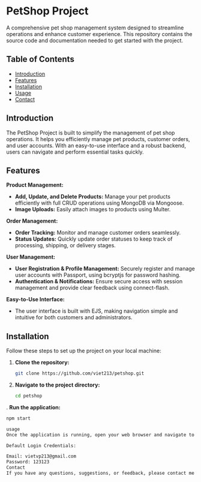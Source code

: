 # PetShop Project

A comprehensive pet shop management system designed to streamline operations and enhance customer experience. This repository contains the source code and documentation needed to get started with the project.

## Table of Contents

- [Introduction](#introduction)
- [Features](#features)
- [Installation](#installation)
- [Usage](#usage)
- [Contact](#contact)

## Introduction

The PetShop Project is built to simplify the management of pet shop operations. It helps you efficiently manage pet products, customer orders, and user accounts. With an easy-to-use interface and a robust backend, users can navigate and perform essential tasks quickly.

## Features

**Product Management:**
- **Add, Update, and Delete Products:** Manage your pet products efficiently with full CRUD operations using MongoDB via Mongoose.
- **Image Uploads:** Easily attach images to products using Multer.

**Order Management:**
- **Order Tracking:** Monitor and manage customer orders seamlessly.
- **Status Updates:** Quickly update order statuses to keep track of processing, shipping, or delivery stages.

**User Management:**
- **User Registration & Profile Management:** Securely register and manage user accounts with Passport, using bcryptjs for password hashing.
- **Authentication & Notifications:** Ensure secure access with session management and provide clear feedback using connect-flash.

**Easy-to-Use Interface:**
- The user interface is built with EJS, making navigation simple and intuitive for both customers and administrators.

## Installation

Follow these steps to set up the project on your local machine:

1. **Clone the repository:**

   ```bash
   git clone https://github.com/viet213/petshop.git

2. **Navigate to the project directory:**

   ```bash
   cd petshop

. **Run the application:**

   ```bash
   npm start

usage
Once the application is running, open your web browser and navigate to http://localhost:5000 to access the PetShop system.

Default Login Credentials:

Email: vietvp213@gmail.com
Password: 123123
Contact
If you have any questions, suggestions, or feedback, please contact me at vietvp213@.com.

